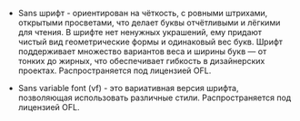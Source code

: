 * Sans шрифт - ориентирован на чёткость, с ровными штрихами, открытыми просветами, что делает буквы отчётливыми и лёгкими для чтения. В шрифте нет ненужных украшений, ему придают чистый вид геометрические формы и одинаковый вес букв. Шрифт поддерживает множество вариантов веса и ширины букв — от тонких до жирных, что обеспечивает гибкость в дизайнерских проектах. Распространяется под лицензией OFL.

* Sans variable font (vf) - это вариативная версия шрифта, позволяющая использовать различные стили. Распространяется под лицензией OFL.
